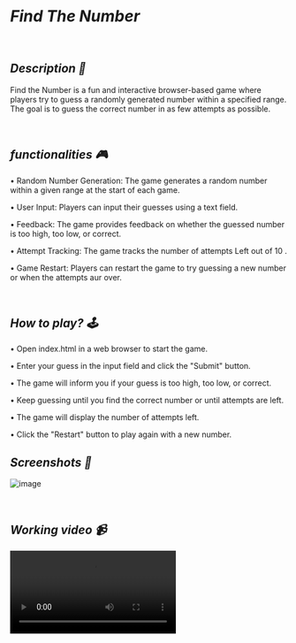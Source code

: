 # *Find The Number*


<br>

## *Description 📃*
Find the Number is a fun and interactive browser-based game where players try to guess a randomly generated number within a specified range. The goal is to guess the correct number in as few attempts as possible. 

<br>

## *functionalities 🎮*

• Random Number Generation: The game generates a random number within a given range at the start of each game.

• User Input: Players can input their guesses using a text field.

• Feedback: The game provides feedback on whether the guessed number is too high, too low, or correct.

• Attempt Tracking: The game tracks the number of attempts Left out of 10 .

• Game Restart: Players can restart the game to try guessing a new number or when the  attempts aur over.

<br>

## *How to play? 🕹*

• Open index.html in a web browser to start the game.

• Enter your guess in the input field and click the "Submit" button.

• The game will inform you if your guess is too high, too low, or correct.

• Keep guessing until you find the correct number or until attempts are left.

• The game will display the number of attempts left.

• Click the "Restart" button to play again with a new number.
<br>

## *Screenshots 📸*
![image](https://github.com/AshishPandey04/GameZone/blob/newBranch/assets/images/Find_the_Number.png) 


<br>

 ## *Working video 📹*
 ![vedio](https://github.com/AshishPandey04/GameZone/blob/newBranch/assets/animations/Find_The_Number.mp4)
